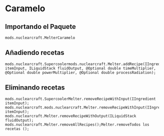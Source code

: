 # Caramelo

## Importando el Paquete
`mods.nuclearcraft.MelterCaramelo`

## Añadiendo recetas
```zenscript
mods.nuclearcraft.Supercoolermods.nuclearcraft.Melter.addRecipe(IIngredient itemInput, ILiquidStack fluidOutput, @Optional double timeMultiplier, @Optional double powerMultiplier, @Optional double processRadiation);
```

## Eliminando recetas
```zenscript
mods.nuclearcraft.SupercoolerMelter.removeRecipeWithInput(IIngredient itemInput);
mods.nuclearcraft.mods.nuclearcraft.Melter.removeRecipeWithInput(IIngredient itemInput);
mods.nuclearcraft.Melter.removeRecipeWithOutput(ILiquidStack fluidOutput);
mods.nuclearcraft.Melter.removeAllRecipes();Melter.removeTodos los recetas ();
```